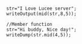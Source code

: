 ```luceescript+trycf

str="I Love Lucee server";
writeOutput(mid(str,8,5));

//Member function
str="Hi buddy, Nice day!";
writeDump(str.mid(4,5));

```